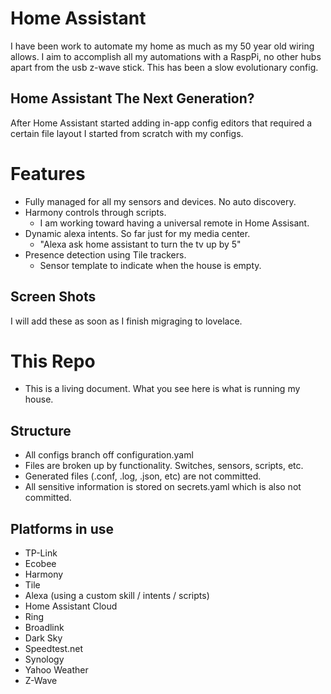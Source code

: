 # Home Assistant

I have been work to automate my home as much as my 50 year old wiring allows. I aim to accomplish all my automations with a RaspPi, no other hubs apart from the usb z-wave stick. This has been a slow evolutionary config.

## Home Assistant The Next Generation?

After Home Assistant started adding in-app config editors that required a certain file layout I started from scratch with my configs.

# Features

* Fully managed for all my sensors and devices. No auto discovery.
* Harmony controls through scripts.
  * I am working toward having a universal remote in Home Assisant.
* Dynamic alexa intents. So far just for my media center.
  * "Alexa ask home assistant to turn the tv up by 5"
* Presence detection using Tile trackers.
  * Sensor template to indicate when the house is empty.

## Screen Shots

I will add these as soon as I finish migraging to lovelace.

# This Repo

* This is a living document. What you see here is what is running my house.

## Structure
* All configs branch off configuration.yaml
* Files are broken up by functionality. Switches, sensors, scripts, etc.
* Generated files (.conf, .log, .json, etc) are not committed.
* All sensitive information is stored on secrets.yaml which is also not committed.

## Platforms in use
* TP-Link
* Ecobee
* Harmony
* Tile
* Alexa (using a custom skill / intents / scripts)
* Home Assistant Cloud
* Ring
* Broadlink
* Dark Sky
* Speedtest.net
* Synology
* Yahoo Weather
* Z-Wave